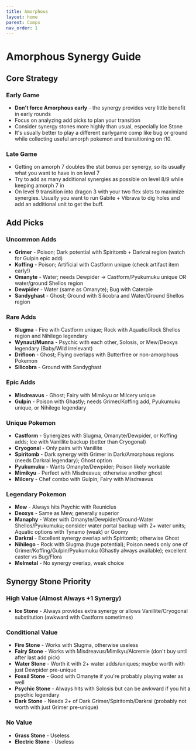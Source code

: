 ```yaml
---
title: Amorphous
layout: home
parent: Comps
nav_order: 1
---
```


# Amorphous Synergy Guide

## Core Strategy

### Early Game
- **Don't force Amorphous early** - the synergy provides very little benefit in early rounds
- Focus on analyzing add picks to plan your transition
- Consider synergy stones more highly than usual, especially Ice Stone
- It's usually better to play a different earlygame comp like bug or ground while collecting useful amorph pokemon and transitioning on t10.

### Late Game
- Getting on amorph 7 doubles the stat bonus per synergy, so its usually what you want to have in on level 7
- Try to add as many additional synergies as possible on level 8/9 while keeping amorph 7 in
- On level 9 transition into dragon 3 with your two flex slots to maximize synergies. Usually you want to run Gabite + Vibrava to dig holes and add an additional unit to get the buff.

## Add Picks

### Uncommon Adds
- **Grimer** - Poison; Dark potential with Spiritomb + Darkrai region (watch for Gulpin epic add)
- **Koffing** - Poison; Artificial with Castform unique (check artifact item early!)
- **Omanyte** - Water; needs Dewpider → Castform/Pyukumuku unique OR water/ground Shellos region
- **Dewpider** - Water (same as Omanyte); Bug with Caterpie
- **Sandyghast** - Ghost; Ground with Silicobra and Water/Ground Shellos region

### Rare Adds
- **Slugma** - Fire with Castform unique; Rock with Aquatic/Rock Shellos region and Nihilego legendary
- **Wynaut/Munna** - Psychic with each other, Solosis, or Mew/Deoxys legendary (Baby/Wild irrelevant)
- **Drifloon** - Ghost; Flying overlaps with Butterfree or non-amorphous Pokemon
- **Silicobra** - Ground with Sandyghast

### Epic Adds
- **Misdreavus** - Ghost; Fairy with Mimikyu or Milcery unique
- **Gulpin** - Poison with Ghastly; needs Grimer/Koffing add, Pyukumuku unique, or Nihilego legendary

### Unique Pokemon

- **Castform** - Synergizes with Slugma, Omanyte/Dewpider, or Koffing adds; Ice with Vanillite backup (better than Cryogonal)
- **Cryogonal** - Only pairs with Vanillite
- **Spiritomb** - Dark synergy with Grimer in Dark/Amorphous regions (needs Darkrai legendary); Ghost option
- **Pyukumuku** - Wants Omanyte/Dewpider; Poison likely workable
- **Mimikyu** - Perfect with Misdreavus; otherwise another ghost
- **Milcery** - Chef combo with Gulpin; Fairy with Misdreavus

### Legendary Pokemon

- **Mew** - Always hits Psychic with Reuniclus
- **Deoxys** - Same as Mew, generally superior
- **Manaphy** - Water with Omanyte/Dewpider/Ground-Water Shellos/Pyukumuku; consider water portal backup with 2+ water units; Aquatic options with Tynamo (weak) or Goomy
- **Darkrai** - Excellent synergy overlap with Spiritomb; otherwise Ghost
- **Nihilego** - Rock with Slugma (huge potential); Poison needs only one of Grimer/Koffing/Gulpin/Pyukumuku (Ghastly always available); excellent caster vs Bug/Flora
- **Melmetal** - No synergy overlap, weak choice

## Synergy Stone Priority

### High Value (Almost Always +1 Synergy)
- **Ice Stone** - Always provides extra synergy or allows Vanillite/Cryogonal substitution (awkward with Castform sometimes)

### Conditional Value
- **Fire Stone** - Works with Slugma, otherwise useless
- **Fairy Stone** - Works with Misdreavus/Mimikyu/Alcremie (don't buy until after last add pick)
- **Water Stone** - Worth it with 2+ water adds/uniques; maybe worth with just Dewpider pre-unique
- **Fossil Stone** - Good with Omanyte if you're probably playing water as well
- **Psychic Stone** - Always hits with Solosis but can be awkward if you hit a psychic legendary
- **Dark Stone** - Needs 2+ of Dark Grimer/Spiritomb/Darkrai (probably not worth with just Grimer pre-unique)

### No Value
- **Grass Stone** - Useless
- **Electric Stone** - Useless
